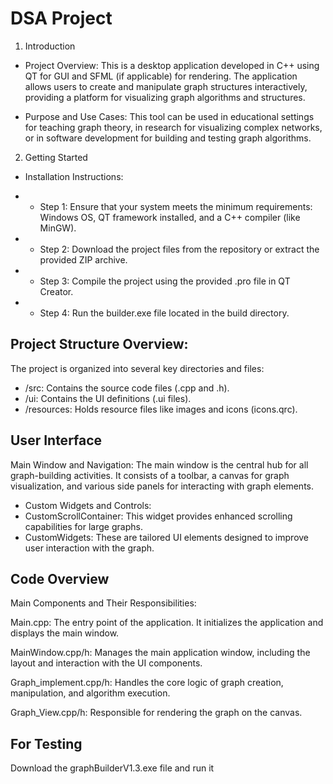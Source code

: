 # DSA Project

1. Introduction
- Project Overview: This is a desktop application developed in C++ using QT for GUI and SFML (if applicable) for rendering. The application allows users to create and manipulate graph structures interactively, providing a platform for visualizing graph algorithms and structures.

- Purpose and Use Cases: This tool can be used in educational settings for teaching graph theory, in research for visualizing complex networks, or in software development for building and testing graph algorithms.

2. Getting Started

- Installation Instructions:

- - Step 1: Ensure that your system meets the minimum requirements: Windows OS, QT framework installed, and a C++ compiler (like MinGW).
- -  Step 2: Download the project files from the repository or extract the provided ZIP archive.
- - Step 3: Compile the project using the provided .pro file in QT Creator.
- - Step 4: Run the builder.exe file located in the build directory.

## Project Structure Overview: 

The project is organized into several key directories and files:

- /src: Contains the source code files (.cpp and .h).
- /ui: Contains the UI definitions (.ui files).
- /resources: Holds resource files like images and icons (icons.qrc).

## User Interface

Main Window and Navigation: The main window is the central hub for all graph-building activities. It consists of a toolbar, a canvas for graph visualization, and various side panels for interacting with graph elements.

- Custom Widgets and Controls:
- CustomScrollContainer: This widget provides enhanced scrolling capabilities for large graphs.
- CustomWidgets: These are tailored UI elements designed to improve user interaction with the graph.

## Code Overview
Main Components and Their Responsibilities:

Main.cpp: The entry point of the application. It initializes the application and displays the main window.

MainWindow.cpp/h: Manages the main application window, including the layout and interaction with the UI components.

Graph_implement.cpp/h: Handles the core logic of graph creation, manipulation, and algorithm execution.

Graph_View.cpp/h: Responsible for rendering the graph on the canvas.

## For Testing 
Download the graphBuilderV1.3.exe file and run it
